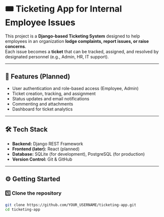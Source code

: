 # 🎟️ Ticketing App for Internal Employee Issues

This project is a **Django-based Ticketing System** designed to help employees in an organization **lodge complaints, report issues, or raise concerns**.  
Each issue becomes a **ticket** that can be tracked, assigned, and resolved by designated personnel (e.g., Admin, HR, IT support).

---

## 🚀 Features (Planned)
- User authentication and role-based access (Employee, Admin)
- Ticket creation, tracking, and assignment
- Status updates and email notifications
- Commenting and attachments
- Dashboard for ticket analytics

---

## 🛠️ Tech Stack
- **Backend:** Django REST Framework  
- **Frontend (later):** React (planned)  
- **Database:** SQLite (for development), PostgreSQL (for production)  
- **Version Control:** Git & GitHub  

---

## ⚙️ Getting Started

### 1️⃣ Clone the repository
```bash
git clone https://github.com/YOUR_USERNAME/ticketing-app.git
cd ticketing-app
